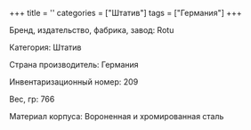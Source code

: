 +++
title = ''
categories = ["Штатив"]
tags = ["Германия"]
+++

Бренд, издательство, фабрика, завод: Rotu

Категория: Штатив

Страна производитель: Германия

Инвентаризационный номер: 209

Вес, гр: 766

Материал корпуса: Вороненная и хромированная сталь

